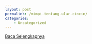 ```yaml
---
layout: post
permalink: /mimpi-tentang-ular-cincin/
categories:
    - Uncategorized
---
```


[Baca Selengkapnya](/02)